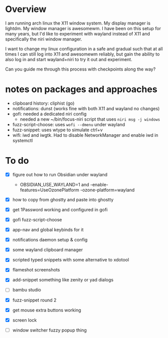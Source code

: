# Overview

I am running arch linux the X11 window system. My display manager is lightdm. My window manager is awesomewm. I have been on this setup for many years, but I'd like to experiment with wayland instead of X11 and specifically the niri window manager.

I want to change my linux configuration in a safe and gradual such that at all times I can still log into X11 and awesomewm reliably, but gain the ability to also log in and start wayland+niri to try it out and experiment.

Can you guide me through this process with checkpoints along the way?

# notes on packages and approaches
- clipboard history: cliphist (go)
- notifications: dunst (works fine with both X11 and wayland no changes)
- gofi: needed a dedicated niri config
    - needed a new ~/bin/focus-niri script that uses `niri msg -j windows`
- fuzz-script-choose: uses `wofi --dmenu` under wayland
- fuzz-snippet: uses wtype to simulate ctrl+v
- wifi: iwd and iwgtk. Had to disable NetworkManager and enable iwd in systemctl

# To do

- [x] figure out how to run Obsidian under wayland
  - OBSIDIAN_USE_WAYLAND=1 and -enable-features=UseOzonePlatform -ozone-platform=wayland
- [x] how to copy from ghostty and paste into ghostty
- [x] get 1Password working and configured in gofi
- [x] gofi fuzz-script-choose
- [x] app-nav and global keybinds for it
- [x] notifications daemon setup & config
- [x] some wayland clipboard manager
- [x] scripted typed snippets with some alternative to xdotool
- [x] flameshot screenshots
- [x] add-snippet something like zenity or yad dialogs
- [ ] bambu studio
- [x] fuzz-snippet round 2
- [x] get mouse extra buttons working
- [x] screen lock
- [ ] window switcher fuzzy popup thing

